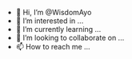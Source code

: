 - 👋 Hi, I’m @WisdomAyo
- 👀 I’m interested in ...
- 🌱 I’m currently learning ...
- 💞️ I’m looking to collaborate on ...
- 📫 How to reach me ...

<!---
WisdomAyo/WisdomAyo is a ✨ special ✨ repository because its `README.md` (this file) appears on your GitHub profile.
You can click the Preview link to take a look at your changes.
--->
